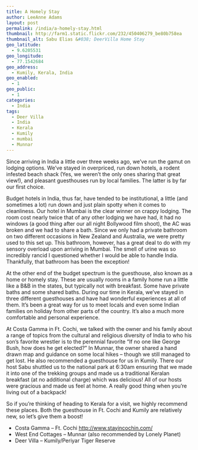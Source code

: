 ```yaml
---
title: A Homely Stay
author: LeeAnne Adams
layout: post
permalink: /india/a-homely-stay.html
thumbnail: http://farm1.static.flickr.com/232/450406279_be80b758ea
thumbnail_alt: Sabu Elias &#038; DeerVilla Home Stay
geo_latitude:
  - 9.6205531
geo_longitude:
  - 77.1542684
geo_address:
  - Kumily, Kerala, India
geo_enabled:
  - 1
geo_public:
  - 1
categories:
  - India
tags:
  - Deer Villa
  - India
  - Kerala
  - Kumily
  - mumbai
  - Munnar
---
```

Since arriving in India a little over three weeks ago, we&#8217;ve run the gamut on lodging options. We&#8217;ve stayed in overpriced, run down hotels, a rodent infested beach shack (Yes, we weren&#8217;t the only ones sharing that great view!), and pleasant guesthouses run by local families. The latter is by far our first choice.

Budget hotels in India, thus far, have tended to be institutional, a little (and sometimes a lot) run down and just plain spotty when it comes to cleanliness. Our hotel in Mumbai is the clear winner on crappy lodging. The room cost nearly twice that of any other lodging we have had, it had no windows (a good thing after our all night Bollywood film shoot), the AC was broken and we had to share a bath. Since we only had a private bathroom on two different occasions in New Zealand and Australia, we were pretty used to this set up. This bathroom, however, has a great deal to do with my sensory overload upon arriving in Mumbai. The smell of urine was so incredibly rancid I questioned whether I would be able to handle India. Thankfully, that bathroom has been the exception!

At the other end of the budget spectrum is the guesthouse, also known as a home or homely stay. These are usually rooms in a family home run a little like a B&#038;B in the states, but typically not with breakfast. Some have private baths and some shared baths. During our time in Kerala, we&#8217;ve stayed in three different guesthouses and have had wonderful experiences at all of them. It&#8217;s been a great way for us to meet locals and even some Indian families on holiday from other parts of the country. It&#8217;s also a much more comfortable and personal experience.

At Costa Gamma in Ft. Cochi, we talked with the owner and his family about a range of topics from the cultural and religious diversity of India to who his son&#8217;s favorite wrestler is to the perennial favorite &#8220;If no one like George Bush, how does he get elected?&#8221; In Munnar, the owner shared a hand drawn map and guidance on some local hikes &#8211; though we still managed to get lost. He also recommended a guesthouse for us in Kumily. There our host Sabu shuttled us to the national park at 6:30am ensuring that we made it into one of the trekking groups and made us a traditional Keralan breakfast (at no additional charge) which was delicious! All of our hosts were gracious and made us feel at home. A really good thing when you&#8217;re living out of a backpack!

So if you&#8217;re thinking of heading to Kerala for a visit, we highly recommend these places. Both the guesthouse in Ft. Cochi and Kumily are relatively new, so let&#8217;s give them a boost!

*   Costa Gamma &#8211; Ft. Cochi <http://www.stayincochin.com/>
*   West End Cottages &#8211; Munnar (also recommended by Lonely Planet)
*   Deer Villa &#8211; Kumily/Periyar Tiger Reserve